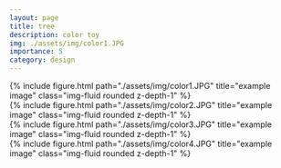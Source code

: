 ```yaml
---
layout: page
title: tree
description: color toy
img: ./assets/img/color1.JPG
importance: 5
category: design
---
```


<div class="row">
    <div class="col-sm mt-3 mt-md-0">
        {% include figure.html path="./assets/img/color1.JPG" title="example image" class="img-fluid rounded z-depth-1" %}
    </div>
    <div class="col-sm mt-3 mt-md-0">
        {% include figure.html path="./assets/img/color2.JPG" title="example image" class="img-fluid rounded z-depth-1" %}
    </div>
</div>

<div class="row">
    <div class="col-sm mt-3 mt-md-0">
        {% include figure.html path="./assets/img/color3.JPG" title="example image" class="img-fluid rounded z-depth-1" %}
    </div>
    <div class="col-sm mt-3 mt-md-0">
        {% include figure.html path="./assets/img/color4.JPG" title="example image" class="img-fluid rounded z-depth-1" %}
    </div>
</div>


